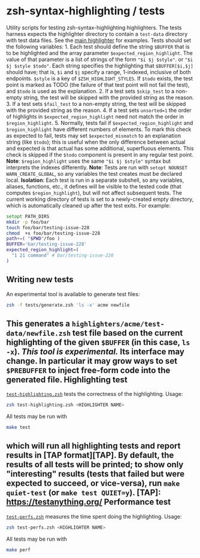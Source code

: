 zsh-syntax-highlighting / tests
===============================
Utility scripts for testing zsh-syntax-highlighting highlighters.
The tests harness expects the highlighter directory to contain a `test-data`
directory with test data files.
See the [main highlighter](../highlighters/main/test-data) for examples.
Tests should set the following variables:
1.
Each test should define the string `$BUFFER` that is to be highlighted and the
array parameter `$expected_region_highlight`.
The value of that parameter is a list of strings of the form  `"$i $j $style"`.
or `"$i $j $style $todo"`.
Each string specifies the highlighting that `$BUFFER[$i,$j]` should have;
that is, `$i` and `$j` specify a range, 1-indexed, inclusive of both endpoints.
`$style` is a key of `$ZSH_HIGHLIGHT_STYLES`.
If `$todo` exists, the test point is marked as TODO (the failure of that test
point will not fail the test), and `$todo` is used as the explanation.
2.
If a test sets `$skip_test` to a non-empty string, the test will be skipped
with the provided string as the reason.
3.
If a test sets `$fail_test` to a non-empty string, the test will be skipped
with the provided string as the reason.
4.
If a test sets `unsorted=1` the order of highlights in `$expected_region_highlight`
need not match the order in `$region_highlight`.
5.
Normally, tests fail if `$expected_region_highlight` and `$region_highlight`
have different numbers of elements.  To mark this check as expected to fail,
tests may set `$expected_mismatch` to an explanation string (like `$todo`);
this is useful when the only difference between actual and expected is that actual
has some additional, superfluous elements.  This check is skipped if the
`$todo` component is present in any regular test point.
**Note**: `$region_highlight` uses the same `"$i $j $style"` syntax but
interprets the indexes differently.
**Note**: Tests are run with `setopt NOUNSET WARN_CREATE_GLOBAL`, so any
variables the test creates must be declared local.
**Isolation**: Each test is run in a separate subshell, so any variables,
aliases, functions, etc., it defines will be visible to the tested code (that
computes `$region_highlight`), but will not affect subsequent tests.  The
current working directory of tests is set to a newly-created empty directory,
which is automatically cleaned up after the test exits. For example:
```zsh
setopt PATH_DIRS
mkdir -p foo/bar
touch foo/bar/testing-issue-228
chmod  +x foo/bar/testing-issue-228
path+=( "$PWD"/foo )
BUFFER='bar/testing-issue-228'
expected_region_highlight=(
  "1 21 command" # bar/testing-issue-228
)
```
Writing new tests
-----------------
An experimental tool is available to generate test files:
```zsh
zsh -f tests/generate.zsh 'ls -x' acme newfile
```
This generates a `highlighters/acme/test-data/newfile.zsh` test file based on
the current highlighting of the given `$BUFFER` (in this case, `ls -x`).
_This tool is experimental._  Its interface may change.  In particular it may
grow ways to set `$PREBUFFER` to inject free-form code into the generated file.
Highlighting test
-----------------
[`test-highlighting.zsh`](tests/test-highlighting.zsh) tests the correctness of
the highlighting. Usage:
```zsh
zsh test-highlighting.zsh <HIGHLIGHTER NAME>
```
All tests may be run with
```zsh
make test
```
which will run all highlighting tests and report results in [TAP format][TAP].
By default, the results of all tests will be printed; to show only "interesting"
results (tests that failed but were expected to succeed, or vice-versa), run
`make quiet-test` (or `make test QUIET=y`).
[TAP]: https://testanything.org/
Performance test
----------------
[`test-perfs.zsh`](tests/test-perfs.zsh) measures the time spent doing the
highlighting. Usage:
```zsh
zsh test-perfs.zsh <HIGHLIGHTER NAME>
```
All tests may be run with
```zsh
make perf
```
